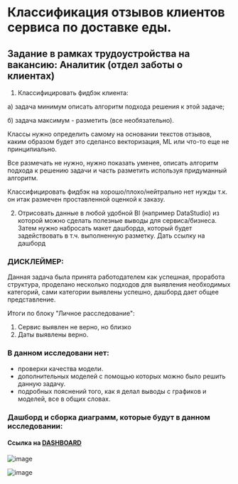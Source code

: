 # Классификация отзывов клиентов сервиса по доставке еды.

## Задание в рамках трудоустройства на вакансию: Аналитик (отдел заботы о клиентах)

1. Классифицировать фидбэк клиента:

а) задача минимум описать алгоритм подхода решения к этой задаче;

б) задача максимум - разметить (все необязательно).

Классы нужно определить самому на основании текстов отзывов, каким образом будет это сделансо векторизация, ML или что-то еще не принципиально.

Все размечать не нужно, нужно показать уменее, описать алгоритм подхода к решению задачи и часть разметить используя придуманный алгоритм.

Классифицировать фидбэк на хорошо/плохо/нейтрально нет нужды т.к. он итак размечен проставленной оценкой к заказу.

2. Отрисовать данные в любой удобной BI (например DataStudio) из которой можно сделать полезные выводы для сервиса/бизнеса.
Затем нужно набросать макет дашборда, который будет задействовать в т.ч. выполненную разметку.
Дать ссылку на дашборд

### ДИСКЛЕЙМЕР:
Данная задача была принята работодателем как успешная, проработа структура, проделано несколько подходов для выявления необходимых категорий, сами категории выявлены успешно, дашборд дает общее представление.

Итоги по блоку "Личное расследование":

1. Сервис выявлен не верно, но близко
2. Даты выявлены верно.

### В данном исследовани нет:
* проверки качества модели.
* дополнительных моделей с помощью которых можно было решить данную задачу.
* подробных пояснений того, как я делал выводы с графиков и моделей, все в общих словах.

### Дашборд и сборка диаграмм, которые будут в данном исследовании:
 #### Ссылка на [DASHBOARD]( https://lookerstudio.google.com/reporting/c6cfa58f-9aef-49b0-8a79-d1ba23a89dc5/page/KQwfD?s=h6AIz0JEcQ0)

![image](https://github.com/DAYT-43/Classification-of-customer-feedback/assets/80617386/a7cfb06f-6685-4e7a-82a7-80751933f150)

![image](https://github.com/DAYT-43/Classification-of-customer-feedback/assets/80617386/fbdec46f-b4d7-4731-b690-c2a174966754)
